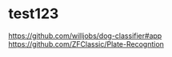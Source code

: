 # test123
https://github.com/willjobs/dog-classifier#app
https://github.com/ZFClassic/Plate-Recogntion
